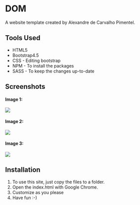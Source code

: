 # DOM

A website template created by Alexandre de Carvalho Pimentel. 
</br>

<h2>Tools Used</h2>
<ul>
  <li>HTML5</li>
  <li>Bootstrap4.5</li>
  <li>CSS - Editing bootstrap</li>
  <li>NPM - To install the packages</li>
  <li>SASS - To keep the changes up-to-date</li>
 </ul>
 
<h2>Screenshots</h2>
<h4>Image 1:</h4>
<img src="https://user-images.githubusercontent.com/58637629/88490428-e5178780-cf71-11ea-970b-374fe63624f0.png">
</br>
<h4>Image 2:</h4>
<img src="https://user-images.githubusercontent.com/58637629/88490843-b4851d00-cf74-11ea-8409-fce2d0acf079.png">
</br>
<h4>Image 3:</h4>
<img src="https://user-images.githubusercontent.com/58637629/88490863-e8604280-cf74-11ea-9db5-43a161385133.png">
</br>
<h2>Installation</h2>
<ol>
  <li>To use this site, just copy the files to a folder.</li>
  <li>Open the index.html with Google Chrome.</li>
  <li>Customize as you please</li>
  <li>Have fun :-)</li>
</ol>
